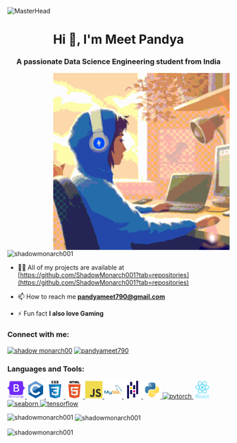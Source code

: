 ![MasterHead](https://d1m75rqqgidzqn.cloudfront.net/wp-data/2019/09/11134058/What-is-data-science-2.jpg)
<h1 align="center">Hi 👋, I'm Meet Pandya</h1>
<h3 align="center">A passionate Data Science Engineering student from India</h3>
<img align="right"  width="400" src="https://github.com/ShadowMonarch001/ShadowMonarch001/blob/main/Hello.gif">

<p align="left"> <img src="https://komarev.com/ghpvc/?username=shadowmonarch001&label=Profile%20views&color=0e75b6&style=flat" alt="shadowmonarch001" /> </p>

- 👨‍💻 All of my projects are available at [https://github.com/ShadowMonarch001?tab=repositories](https://github.com/ShadowMonarch001?tab=repositories)

- 📫 How to reach me **pandyameet790@gmail.com**

- ⚡ Fun fact **I also love Gaming**

<h3 align="left">Connect with me:</h3>
<p align="left">
<a href="https://kaggle.com/shadow monarch00" target="blank"><img align="center" src="https://raw.githubusercontent.com/rahuldkjain/github-profile-readme-generator/master/src/images/icons/Social/kaggle.svg" alt="shadow monarch00" height="30" width="40" /></a>
<a href="https://www.codechef.com/users/pandyameet790" target="blank"><img align="center" src="https://cdn.jsdelivr.net/npm/simple-icons@3.1.0/icons/codechef.svg" alt="pandyameet790" height="30" width="40" /></a>
</p>

<h3 align="left">Languages and Tools:</h3>
<p align="left"> <a href="https://getbootstrap.com" target="_blank" rel="noreferrer"> <img src="https://raw.githubusercontent.com/devicons/devicon/master/icons/bootstrap/bootstrap-plain-wordmark.svg" alt="bootstrap" width="40" height="40"/> </a> <a href="https://www.cprogramming.com/" target="_blank" rel="noreferrer"> <img src="https://raw.githubusercontent.com/devicons/devicon/master/icons/c/c-original.svg" alt="c" width="40" height="40"/> </a> <a href="https://www.w3schools.com/css/" target="_blank" rel="noreferrer"> <img src="https://raw.githubusercontent.com/devicons/devicon/master/icons/css3/css3-original-wordmark.svg" alt="css3" width="40" height="40"/> </a> <a href="https://www.w3.org/html/" target="_blank" rel="noreferrer"> <img src="https://raw.githubusercontent.com/devicons/devicon/master/icons/html5/html5-original-wordmark.svg" alt="html5" width="40" height="40"/> </a> <a href="https://developer.mozilla.org/en-US/docs/Web/JavaScript" target="_blank" rel="noreferrer"> <img src="https://raw.githubusercontent.com/devicons/devicon/master/icons/javascript/javascript-original.svg" alt="javascript" width="40" height="40"/> </a> <a href="https://www.mysql.com/" target="_blank" rel="noreferrer"> <img src="https://raw.githubusercontent.com/devicons/devicon/master/icons/mysql/mysql-original-wordmark.svg" alt="mysql" width="40" height="40"/> </a> <a href="https://pandas.pydata.org/" target="_blank" rel="noreferrer"> <img src="https://raw.githubusercontent.com/devicons/devicon/2ae2a900d2f041da66e950e4d48052658d850630/icons/pandas/pandas-original.svg" alt="pandas" width="40" height="40"/> </a> <a href="https://www.python.org" target="_blank" rel="noreferrer"> <img src="https://raw.githubusercontent.com/devicons/devicon/master/icons/python/python-original.svg" alt="python" width="40" height="40"/> </a> <a href="https://pytorch.org/" target="_blank" rel="noreferrer"> <img src="https://www.vectorlogo.zone/logos/pytorch/pytorch-icon.svg" alt="pytorch" width="40" height="40"/> </a> <a href="https://reactjs.org/" target="_blank" rel="noreferrer"> <img src="https://raw.githubusercontent.com/devicons/devicon/master/icons/react/react-original-wordmark.svg" alt="react" width="40" height="40"/> </a> <a href="https://seaborn.pydata.org/" target="_blank" rel="noreferrer"> <img src="https://seaborn.pydata.org/_images/logo-mark-lightbg.svg" alt="seaborn" width="40" height="40"/> </a> <a href="https://www.tensorflow.org" target="_blank" rel="noreferrer"> <img src="https://www.vectorlogo.zone/logos/tensorflow/tensorflow-icon.svg" alt="tensorflow" width="40" height="40"/> </a> </p>

<p><img align="left" src="https://github-readme-stats.vercel.app/api/top-langs?username=shadowmonarch001&show_icons=true&locale=en&layout=compact" alt="shadowmonarch001" /></p>

<p>&nbsp;<img align="center" src="https://github-readme-stats.vercel.app/api?username=shadowmonarch001&show_icons=true&locale=en" alt="shadowmonarch001" /></p>

<p><img align="center" src="https://github-readme-streak-stats.herokuapp.com/?user=shadowmonarch001&" alt="shadowmonarch001" /></p>

